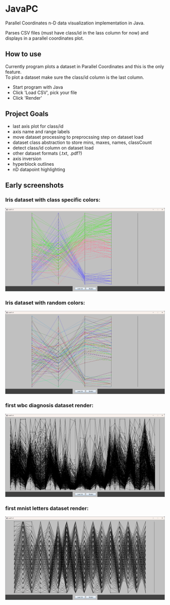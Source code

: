 # JavaPC

Parallel Coordinates n-D data visualization implementation in Java.  

Parses CSV files (must have class/id in the lass column for now) and displays in a parallel coordinates plot.  

## How to use

Currently program plots a dataset in Parallel Coordinates and this is the only feature.  
To plot a dataset make sure the class/id column is the last column.  
- Start program with Java  
- Click 'Load CSV', pick your file  
- Click 'Render'  

## Project Goals

- last axis plot for class/id   
- axis name and range labels  
- move dataset processing to preprocssing step on dataset load  
- dataset class abstraction to store mins, maxes, names, classCount  
- detect class/id column on dataset load  
- other dataset formats (.txt, .pdf?)
- axis inversion  
- hyperblock outlines  
- nD datapoint highlighting  

## Early screenshots

### Iris dataset with class specific colors:  
![Iris dataset with class specific colors](screenshots/iris_with_class_specific_colors.png)
### Iris dataset with random colors:  
![Iris dataset with random colors](screenshots/iris_with_random_colors.png)
### first wbc diagnosis dataset render:  
![first wbc diag render](screenshots/first_wbc_diag_render.png)
### first mnist letters dataset render:  
![first mnist letters render](screenshots/first_mnist_letters_render.png)
